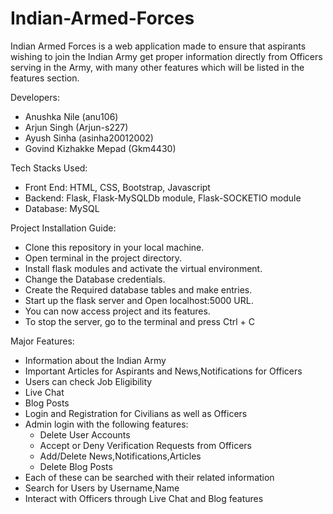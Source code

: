 # Indian-Armed-Forces
Indian Armed Forces is a web application made to ensure that aspirants wishing 
to join the Indian Army get proper information directly from Officers serving in the Army,
 with many other features which will be listed in the features section.

Developers:

 - Anushka Nile (anu106)  
 - Arjun Singh (Arjun-s227)  
 - Ayush Sinha (asinha20012002)  
 - Govind Kizhakke Mepad (Gkm4430)

Tech Stacks Used:  
  
 - Front End: HTML, CSS, Bootstrap, Javascript  
 - Backend: Flask, Flask-MySQLDb module, Flask-SOCKETIO module  
 - Database: MySQL  

Project Installation Guide:  
  
 - Clone this repository in your local machine.  
 - Open terminal in the project directory.  
 - Install flask modules and activate the virtual environment.  
 - Change the Database credentials.  
 - Create the Required database tables and make entries.  
 - Start up the flask server and Open localhost:5000 URL.  
 - You can now access project and its features.  
 - To stop the server, go to the terminal and press Ctrl + C   
  
Major Features:  
  
 - Information about the Indian Army   
 - Important Articles for Aspirants and News,Notifications for Officers  
 - Users can check Job Eligibility  
 - Live Chat  
 - Blog Posts  
 - Login and Registration for Civilians as well as Officers  
 - Admin login with the following features:  
    - Delete User Accounts  
    - Accept or Deny Verification Requests from Officers  
    - Add/Delete News,Notifications,Articles  
    - Delete Blog Posts  
 - Each of these can be searched with their related information   
 - Search for Users by Username,Name  
 - Interact with Officers through Live Chat and Blog features  
